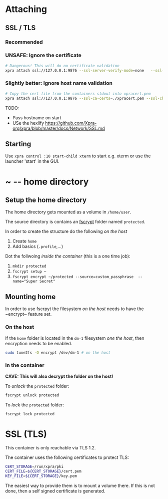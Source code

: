 # Attaching

## SSL / TLS

### Recommended


### UNSAFE: Ignore the certificate
```sh
# Dangerous! This will do no certificate validation
xpra attach ssl://127.0.0.1:9876 --ssl-server-verify-mode=none   --ssl-protocol=TLSv1_2  --start-child=gnome-terminal
```

### Slightly better: Ignore host name validation
```sh
# Copy the cert file from the containers stdout into xpracert.pem
xpra attach ssl://127.0.0.1:9876 --ssl-ca-certs=./xpracert.pem --ssl-check-hostname=no --ssl-protocol=TLSv1_2  --start-child=gnome-terminal 
```

TODO:
- Pass hostname on start
- USe the  hexlify https://github.com/Xpra-org/xpra/blob/master/docs/Network/SSL.md

## Starting

Use `xpra control :10 start-child xterm` to start e.g. xterm or use the launcher 'start' in the GUI.

# ~ -- home directory

## Setup the home directory

The home directory gets mounted as a volume in `/home/user`.

The source directory is contains an [fscrypt](https://github.com/google/fscrypt) folder named `protected`.

In order to create the structure do the following  *on the host*

1. Create `home` 
2. Add basics (`.profile`,...)

Dot the follwoing *inside the container* (this is a one time job):

1. `mkdir protected`
2. `fscrypt setup ~`
3. `fscrypt encrypt ~/protected --source=custom_passphrase  --name="Super Secret"`

## Mounting home

In order to use fscrpyt the filesystem *on the host* needs to have the ~encrypt~ feature set.

### On the host

If the `home` folder is located in the `dm-1` filesystem *one the host*, then encryption needs to be enabled.

```sh
sudo tune2fs -O encrypt /dev/dm-1 # on the host
``` 

### In the container

**CAVE: This will also decrypt the folder on the host!**

To *unlock* the  `protected` folder:

```sh
fscrypt unlock protected
```

To *lock* the  `protected` folder:

```sh
fscrypt lock protected
```




# SSL (TLS)
This container is only reachable via TLS 1.2.

The container uses the following certificates to protect TLS:

```sh
CERT_STORAGE=/run/xpra/pki
CERT_FILE=${CERT_STORAGE}/cert.pem
KEY_FILE=${CERT_STORAGE}/key.pem
```

The easiest way to provide them is to mount a volume there.  If this is not done, then a self signed certificate is generated.
